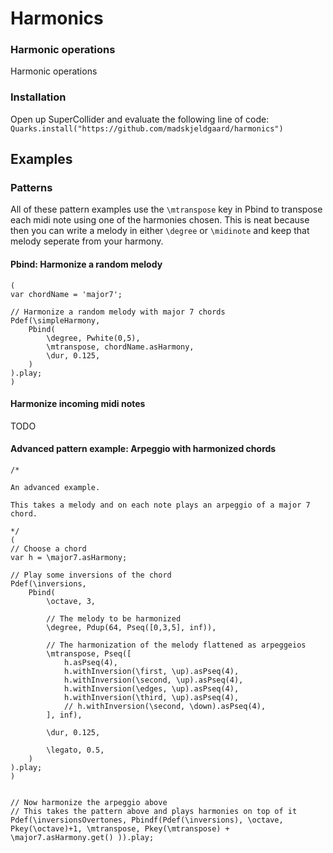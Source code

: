 # Harmonics

### Harmonic operations

Harmonic operations

### Installation

Open up SuperCollider and evaluate the following line of code:
`Quarks.install("https://github.com/madskjeldgaard/harmonics")`

## Examples


### Patterns

All of these pattern examples use the `\mtranspose` key in Pbind to transpose each midi note using one of the harmonies chosen. This is neat because then you can write a melody in either `\degree` or `\midinote` and keep that melody seperate from your harmony.

#### Pbind: Harmonize a random melody

```supercollider
(
var chordName = 'major7';

// Harmonize a random melody with major 7 chords
Pdef(\simpleHarmony,
    Pbind(
        \degree, Pwhite(0,5),
        \mtranspose, chordName.asHarmony,
        \dur, 0.125,
    )
).play;
)
```

#### Harmonize incoming midi notes

TODO

#### Advanced pattern example: Arpeggio with harmonized chords

```supercollider
/*

An advanced example.

This takes a melody and on each note plays an arpeggio of a major 7 chord.

*/
(
// Choose a chord
var h = \major7.asHarmony;

// Play some inversions of the chord
Pdef(\inversions,
    Pbind(
        \octave, 3,

        // The melody to be harmonized
        \degree, Pdup(64, Pseq([0,3,5], inf)),

        // The harmonization of the melody flattened as arpeggeios
        \mtranspose, Pseq([
            h.asPseq(4),
            h.withInversion(\first, \up).asPseq(4),
            h.withInversion(\second, \up).asPseq(4),
            h.withInversion(\edges, \up).asPseq(4),
            h.withInversion(\third, \up).asPseq(4),
            // h.withInversion(\second, \down).asPseq(4),
        ], inf),

        \dur, 0.125,

        \legato, 0.5,
    )
).play;
)


// Now harmonize the arpeggio above
// This takes the pattern above and plays harmonies on top of it
Pdef(\inversionsOvertones, Pbindf(Pdef(\inversions), \octave, Pkey(\octave)+1, \mtranspose, Pkey(\mtranspose) + \major7.asHarmony.get() )).play;
```
